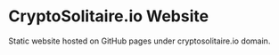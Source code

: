 # CryptoSolitaire.io Website

Static website hosted on GitHub pages under cryptosolitaire.io domain.
